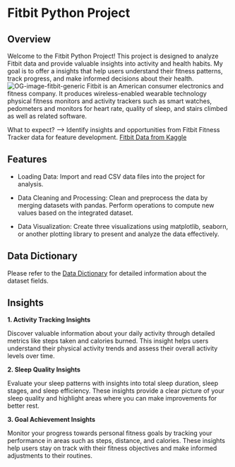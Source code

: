 # Fitbit Python Project

## Overview
Welcome to the Fitbit Python Project! This project is designed to analyze Fitbit data and provide valuable insights into activity and health habits. My goal is to offer a insights that help users understand their fitness patterns, track progress, and make informed decisions about their health. 
![OG-image-fitbit-generic](https://github.com/user-attachments/assets/9c424fc1-1456-4bf0-82d9-8e1f91707fb0)
Fitbit is an American consumer electronics and fitness company. It produces wireless-enabled wearable technology physical fitness monitors and activity trackers such as smart watches, pedometers and monitors for heart rate, quality of sleep, and stairs climbed as well as related software.

What to expect? --> Identify insights and opportunities from Fitbit Fitness Tracker data for feature development. [Fitbit Data from Kaggle](https://www.kaggle.com/datasets/arashnic/fitbit?source=post_page-----c18835475563--------------------------------)

## Features
* Loading Data: Import and read CSV data files into the project for analysis.

* Data Cleaning and Processing: Clean and preprocess the data by merging datasets with pandas. Perform operations to compute new values based on the integrated dataset.
 
* Data Visualization: Create three visualizations using matplotlib, seaborn, or another plotting library to present and analyze the data effectively.

## Data Dictionary

Please refer to the [Data Dictionary](Data_Dictionary) for detailed information about the dataset fields.

## Insights

**1. Activity Tracking Insights**

Discover valuable information about your daily activity through detailed metrics like steps taken and calories burned. This insight helps users understand their physical activity trends and assess their overall activity levels over time.

**2. Sleep Quality Insights**

Evaluate your sleep patterns with insights into total sleep duration, sleep stages, and sleep efficiency. These insights provide a clear picture of your sleep quality and highlight areas where you can make improvements for better rest.

**3. Goal Achievement Insights**

Monitor your progress towards personal fitness goals by tracking your performance in areas such as steps, distance, and calories. These insights help users stay on track with their fitness objectives and make informed adjustments to their routines.

